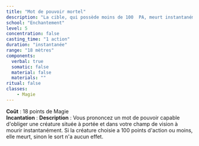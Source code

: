 ```yaml
---
title: "Mot de pouvoir mortel"
description: "La cible, qui possède moins de 100  PA, meurt instantanément."
school: "Enchantement"
level: 5
concentration: false
casting_time: "1 action"
duration: "instantanée"
range: "18 mètres"
components:
  verbal: true
  somatic: false
  material: false
  materials: ""
ritual: false
classes:
    - Magie
---
```

**Coût** : 18 points de Magie  
**Incantation** : 
**Description** : Vous prononcez un mot de pouvoir capable d'obliger une créature située à portée et dans votre champ de vision à mourir instantanément. Si la créature choisie a 100 points d'action ou moins, elle meurt, sinon le sort n'a aucun effet.
